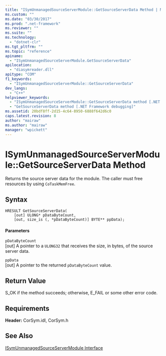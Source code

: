 ```yaml
---
title: "ISymUnmanagedSourceServerModule::GetSourceServerData Method | Microsoft Docs"
ms.custom: ""
ms.date: "03/30/2017"
ms.prod: ".net-framework"
ms.reviewer: ""
ms.suite: ""
ms.technology: 
  - "dotnet-clr"
ms.tgt_pltfrm: ""
ms.topic: "reference"
apiname: 
  - "ISymUnmanagedSourceServerModule.GetSourceServerData"
apilocation: 
  - "diasymreader.dll"
apitype: "COM"
f1_keywords: 
  - "ISymUnmanagedSourceServerModule::GetSourceServerData"
dev_langs: 
  - "C++"
helpviewer_keywords: 
  - "ISymUnmanagedSourceServerModule::GetSourceServerData method [.NET Framework debugging]"
  - "GetSourceServerData method [.NET Framework debugging]"
ms.assetid: 20bdf8ff-2d15-4c64-8950-6888f642d6c0
caps.latest.revision: 8
author: "mairaw"
ms.author: "mairaw"
manager: "wpickett"
---
```

# ISymUnmanagedSourceServerModule::GetSourceServerData Method
Returns the source server data for the module. The caller must free resources by using `CoTaskMemFree`.  
  
## Syntax  
  
```  
HRESULT GetSourceServerData(  
    [out] ULONG* pDataByteCount,   
    [out, size_is (, *pDataByteCount)] BYTE** ppData);  
```  
  
#### Parameters  
 `pDataByteCount`  
 [out] A pointer to a `ULONG32` that receives the size, in bytes, of the source server data.  
  
 `ppData`  
 [out] A pointer to the returned `pDataByteCount` value.  
  
## Return Value  
 S_OK if the method succeeds; otherwise, E_FAIL or some other error code.  
  
## Requirements  
 **Header:** CorSym.idl, CorSym.h  
  
## See Also  
 [ISymUnmanagedSourceServerModule Interface](../../../../docs/framework/unmanaged-api/diagnostics/isymunmanagedsourceservermodule-interface.md)